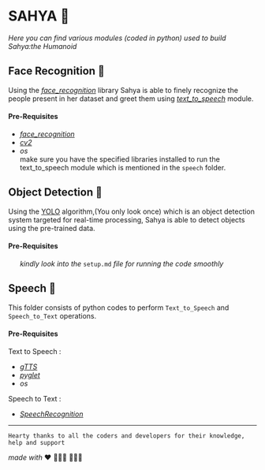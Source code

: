 # SAHYA  🤖
<!---![Sahya](sahya.jpg)--->
*Here you can find various modules (coded in python) used to build Sahya:the Humanoid*

## Face Recognition 🤖
Using the [*face_recognition*](https://pypi.org/project/face_recognition/) library Sahya is able to finely recognize the people present in her dataset and greet them using [*text_to_speech*](https://pythonprogramminglanguage.com/text-to-speech/) module. 
#### Pre-Requisites
- [*face_recognition*](https://pypi.org/project/face_recognition/)
- [*cv2*](https://pypi.org/project/opencv-python/)
- *os* <br/>
make sure you have the specified libraries installed to run the text_to_speech module which is mentioned in the `speech` folder.

## Object Detection 🤖
Using the [YOLO](https://towardsdatascience.com/yolo-you-only-look-once-real-time-object-detection-explained-492dc9230006) algorithm,(You only look once) which is an object detection system targeted for real-time processing, Sahya is able to detect objects using the pre-trained data.
#### Pre-Requisites
&nbsp;&nbsp;&nbsp;&nbsp;&nbsp;&nbsp;*kindly look into the* `setup.md` *file for running the code smoothly*

## Speech 🤖
This folder consists of python codes to perform `Text_to_Speech` and `Speech_to_Text` operations.
#### Pre-Requisites
Text to Speech : <br/>
- [*gTTS*](https://pypi.org/project/gTTS/)
- [*pyglet*](https://pypi.org/project/pyglet/)
- *os*

Speech to Text : <br/>
- [*SpeechRecognition*](https://pypi.org/project/SpeechRecognition/)

---------------------------------------------------------------------------------------------------------------------------------

`Hearty thanks to all the coders and developers for their knowledge, help and support` 




*made with* :heart: 
👩🏻‍💻 👨🏽‍💻
